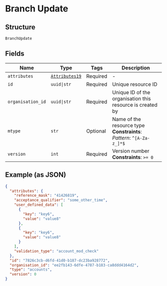 
# Branch Update

## Structure

`BranchUpdate`

## Fields

| Name | Type | Tags | Description |
|  --- | --- | --- | --- |
| `attributes` | [`Attributes19`](../../doc/models/attributes-19.md) | Required | - |
| `id` | `uuid\|str` | Required | Unique resource ID |
| `organisation_id` | `uuid\|str` | Required | Unique ID of the organisation this resource is created by |
| `mtype` | `str` | Optional | Name of the resource type<br>**Constraints**: *Pattern*: `^[A-Za-z_]*$` |
| `version` | `int` | Required | Version number<br>**Constraints**: `>= 0` |

## Example (as JSON)

```json
{
  "attributes": {
    "reference_mask": "41426819",
    "acceptance_qualifier": "some_other_time",
    "user_defined_data": [
      {
        "key": "key6",
        "value": "value8"
      },
      {
        "key": "key6",
        "value": "value8"
      }
    ],
    "validation_type": "account_mod_check"
  },
  "id": "7826c3cb-d6fd-41d0-b187-dc23ba928772",
  "organisation_id": "ee2fb143-6dfe-4787-b183-ca8ddd4164d2",
  "type": "accounts",
  "version": 0
}
```


